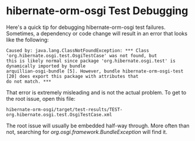 hibernate-orm-osgi Test Debugging
=============================

Here's a quick tip for debugging hibernate-orm-osgi test failures.  Sometimes, a dependency or code change will result
in an error that looks like the following:

    Caused by: java.lang.ClassNotFoundException: *** Class 'org.hibernate.osgi.test.OsgiTestCase' was not found, but
    this is likely normal since package 'org.hibernate.osgi.test' is dynamically imported by bundle
    arquillian-osgi-bundle [5]. However, bundle hibernate-orm-osgi-test [20] does export this package with attributes that
    do not match. ***

That error is extremely misleading and is not the actual problem.  To get to the root issue, open this file:

    hibernate-orm-osgi/target/test-results/TEST-org.hibernate.osgi.test.OsgiTestCase.xml

The root issue will usually be embedded half-way through.  More often than not, searching for
*org.osgi.framework.BundleException* will find it.